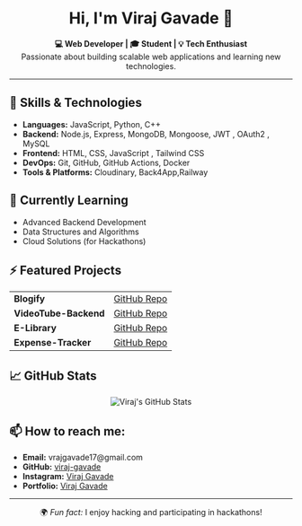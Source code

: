 
<h1 align="center">Hi, I'm Viraj Gavade 👋</h1>

<p align="center">
  <b>💻 Web Developer | 🎓 Student | 💡 Tech Enthusiast</b><br>
  Passionate about building scalable web applications and learning new technologies.
</p>

<hr>

<h2>🚀 Skills & Technologies</h2>
<ul>
  <li><b>Languages:</b> JavaScript, Python, C++</li>
  <li><b>Backend:</b> Node.js, Express, MongoDB, Mongoose, JWT , OAuth2 , MySQL</li>
  <li><b>Frontend:</b> HTML, CSS, JavaScript , Tailwind CSS</li>
  <li><b>DevOps:</b> Git, GitHub, GitHub Actions, Docker</li>
  <li><b>Tools & Platforms:</b> Cloudinary, Back4App,Railway</li>
</ul>

<h2>🌱 Currently Learning</h2>
<ul>
  <li>Advanced Backend Development</li>
  <li>Data Structures and Algorithms</li>
  <li>Cloud Solutions (for Hackathons)</li>
</ul>

<h2>⚡ Featured Projects</h2>
<table>
  <tr>
    <td><b>Blogify</b></td>
    <td><a href="https://github.com/viraj-gavade/Blogify">GitHub Repo</a></td>
  </tr>
  <tr>
    <td><b>VideoTube-Backend</b></td>
    <td><a href="https://github.com/viraj-gavade/VideoTube-Backend">GitHub Repo</a></td>
  </tr>
  <tr>
    <td><b>E-Library</b></td>
    <td><a href="https://github.com/viraj-gavade/E-Library">GitHub Repo</a></td>
  </tr>
    <tr>
    <td><b>Expense-Tracker</b></td>
    <td><a href="https://github.com/viraj-gavade/Expenses-Tracker-App">GitHub Repo</a></td>
  </tr>
</table>

<h2>📈 GitHub Stats</h2>
<p align="center">
  <img src="https://github-readme-stats.vercel.app/api?username=viraj-gavade&show_icons=true&theme=radical" alt="Viraj's GitHub Stats">
</p>

<h2>📫 How to reach me:</h2>
<ul>
  <li><b>Email:</b> vrajgavade17@gmail.com</li>
  <li><b>GitHub:</b> <a href="https://github.com/viraj-gavade">viraj-gavade</a></li>
  <li><b>Instagram:</b> <a href="https://www.instagram.com/_viraj.js/?next=%2Fe">Viraj Gavade</a></li>
    <li><b>Portfolio:</b> <a href="https://viraj-gavade-portfolio.netlify.app/">Viraj Gavade</a></li>
</ul>

<hr>

<p align="center">🌍 <i>Fun fact:</i> I enjoy hacking and participating in hackathons!</p>
